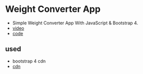# Weight Converter App

- Simple Weight Converter App With JavaScript & Bootstrap 4.
- [video](https://www.youtube.com/watch?v=7l-ZAuU8TXc&list=PLillGF-RfqbbnEGy3ROiLWk7JMCuSyQtX&index=8)
- [code](https://codepen.io/bradtraversy/pen/jGNWey)

## used 
- bootstrap 4 cdn 
- [cdn](https://getbootstrap.com/docs/4.6/getting-started/introduction/)